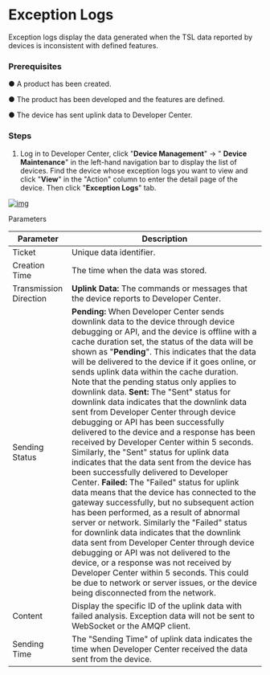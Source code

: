 # Exception Logs

Exception logs display the data generated when the TSL data reported by devices is inconsistent with defined features.

 

### **Prerequisites**

● A product has been created.

● The product has been developed and the features are defined.

● The device has sent uplink data to Developer Center.

 

### **Steps**

1.   Log in to Developer Center, click "**Device Management**" → " **Device Maintenance**" in the left-hand navigation bar to display the list of devices. Find the device whose exception logs you want to view and click "**View**" in the "Action" column to enter the detail page of the device. Then click "**Exception Logs**" tab.

<a data-fancybox title="img" href="/en/guide/20230601131957.png">![img](/en/guide/20230601131957.png)</a>

Parameters

| Parameter              | Description                                                                                                                                                                                                                                                                                                                                                                                                                                                                                                                                                                                                                                                                                                                                                                                                                                                                                                                                                                                                                                                                                                                                                                                                                                                                                                                                                                                                   |
| ---------------------- | ------------------------------------------------------------------------------------------------------------------------------------------------------------------------------------------------------------------------------------------------------------------------------------------------------------------------------------------------------------------------------------------------------------------------------------------------------------------------------------------------------------------------------------------------------------------------------------------------------------------------------------------------------------------------------------------------------------------------------------------------------------------------------------------------------------------------------------------------------------------------------------------------------------------------------------------------------------------------------------------------------------------------------------------------------------------------------------------------------------------------------------------------------------------------------------------------------------------------------------------------------------------------------------------------------------------------------------------------------------------------------------------------------------- |
| Ticket                 | Unique data identifier.                                                                                                                                                                                                                                                                                                                                                                                                                                                                                                                                                                                                                                                                                                                                                                                                                                                                                                                                                                                                                                                                                                                                                                                                                                                                                                                                                                                       |
| Creation Time          | The time when the data was stored.                                                                                                                                                                                                                                                                                                                                                                                                                                                                                                                                                                                                                                                                                                                                                                                                                                                                                                                                                                                                                                                                                                                                                                                                                                                                                                                                                                            |
| Transmission Direction | **Uplink Data:** The commands or messages that the device  reports to Developer Center.                                                                                                                                                                                                                                                                                                                                                                                                                                                                                                                                                                                                                                                                                                                                                                                                                                                                                                                                                                                                                                                                                                                                                                                                                                                                                                                       |
| Sending Status         | **Pending:** When Developer Center sends downlink data  to the device through device debugging or API, and the device is offline with  a cache duration set, the status of the data will be shown as "**Pending**".  This indicates that the data will be delivered to the device if it goes  online, or sends uplink data within the cache duration. Note that the pending  status only applies to downlink data.   **Sent:** The "Sent" status for downlink data indicates that the  downlink data sent from Developer Center through device debugging or API has  been successfully delivered to the device and a response has been received by  Developer Center within 5 seconds. Similarly, the "Sent" status for  uplink data indicates that the data sent from the device has been  successfully delivered to Developer Center.   **Failed:** The "Failed" status for uplink data means that the device  has connected to the gateway successfully, but no subsequent action has been  performed, as a result of abnormal server or network. Similarly the  "Failed" status for downlink data indicates that the downlink data  sent from Developer Center through device debugging or API was not delivered  to the device, or a response was not received by Developer Center within 5  seconds. This could be due to network or server issues, or the device being  disconnected from the network. |
| Content                | Display the specific ID of the uplink  data with failed analysis. Exception data will not be sent to WebSocket or the  AMQP client.                                                                                                                                                                                                                                                                                                                                                                                                                                                                                                                                                                                                                                                                                                                                                                                                                                                                                                                                                                                                                                                                                                                                                                                                                                                                           |
| Sending Time           | The "Sending Time" of uplink  data indicates the time when Developer Center received the data sent from the  device.                                                                                                                                                                                                                                                                                                                                                                                                                                                                                                                                                                                                                                                                                                                                                                                                                                                                                                                                                                                                                                                                                                                                                                                                                                                                                          |

 